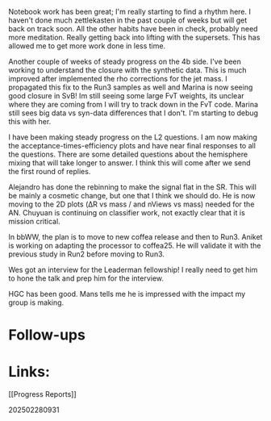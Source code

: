 Notebook work has been great; I'm really starting to find a rhythm here.  I haven't done much zettlekasten in the past couple of weeks but will get back on track soon. All the other habits have been in check, probably need more meditation. Really getting back into lifting with the supersets. This has allowed me to get more work done in less time. 

Another couple of weeks of steady progress on the 4b side.  I've been working to understand the closure with the synthetic data. This is much improved after implemented the rho corrections for the jet mass. I propagated this fix to the Run3 samples as well and Marina is now seeing good closure in SvB!  Im still seeing some large FvT weights, its unclear where they are coming from I will try to track down in the FvT code. Marina still sees big data vs syn-data differences that I don't.  I'm starting to debug this with her. 

I have been making steady progress on the L2 questions. I am now making the acceptance-times-efficiency plots and have near final responses to all the questions. There are some detailed questions about the hemisphere mixing that will take longer to answer. I think this will come after we send the first round of replies. 

Alejandro has done the rebinning to make the signal flat in the SR. This will be mainly a cosmetic change, but one that I think we should do. He is now moving to the 2D plots (ΔR vs mass / and nViews vs mass) needed for the AN.  Chuyuan is continuing on classifier work, not exactly clear that it is mission critical. 

In bbWW, the plan is to move to new coffea release and then to Run3. Aniket is working on adapting the processor to coffea25. He will validate it with the previous study in Run2 before moving to Run3. 

Wes got an interview for the Leaderman fellowship! I really need to get him to hone the talk and prep him for the interview.

HGC has been good. Mans tells me he is impressed with the impact my group is making.
# Follow-ups


# Links: 
[[Progress Reports]]



202502280931
